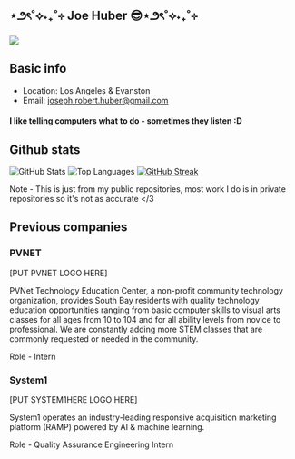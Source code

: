 ## ⋆౨ৎ˚⟡˖₊˚⊹  Joe Huber 😎⋆౨ৎ˚⟡˖₊˚⊹
![](https://komarev.com/ghpvc/?username=joe-huber)


## Basic info
- Location: Los Angeles & Evanston
- Email: joseph.robert.huber@gmail.com


#### I like telling computers what to do - sometimes they listen :D


## Github stats



![GitHub Stats](https://github-readme-stats.vercel.app/api?username=joe-huber&show_icons=true)
![Top Languages](https://github-readme-stats.vercel.app/api/top-langs/?username=joe-huber&layout=compact)
[![GitHub Streak](https://streak-stats.demolab.com/?user=Joe-Huber)](https://git.io/streak-stats)

Note - This is just from my public repositories, most work I do is in private repositories so it's not as accurate </3

## Previous companies
### PVNET 
[PUT PVNET LOGO HERE]

PVNet Technology Education Center, a non-profit community technology organization, provides South Bay residents with 
quality technology education opportunities ranging from basic computer skills to visual arts classes for all ages from 
10 to 104 and for all ability levels from novice to professional. We are constantly adding more STEM classes that are 
commonly requested or needed in the community.

Role - Intern

### System1
[PUT SYSTEM1HERE LOGO HERE]

System1 operates an industry-leading responsive acquisition marketing platform (RAMP) powered by AI & machine learning.

Role - Quality Assurance Engineering Intern